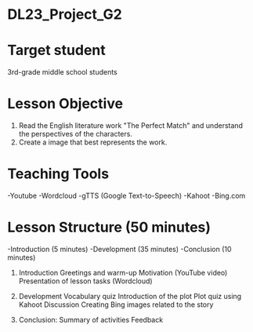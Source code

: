 # DL23_Project_G2

# Target student
3rd-grade middle school students

# Lesson Objective
1. Read the English literature work "The Perfect Match" and understand the perspectives of the characters.
2. Create a image that best represents the work.

# Teaching Tools
-Youtube
-Wordcloud
-gTTS (Google Text-to-Speech)
-Kahoot
-Bing.com

# Lesson Structure (50 minutes)
-Introduction (5 minutes)
-Development (35 minutes)
-Conclusion (10 minutes)

1. Introduction
Greetings and warm-up
Motivation (YouTube video)
Presentation of lesson tasks (Wordcloud)

2. Development
Vocabulary quiz
Introduction of the plot
Plot quiz using Kahoot
Discussion
Creating Bing images related to the story

3. Conclusion:
Summary of activities
Feedback
